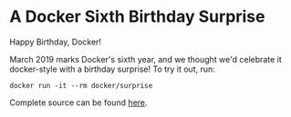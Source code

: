 A Docker Sixth Birthday Surprise
================================

Happy Birthday, Docker!

March 2019 marks Docker's sixth year, and we thought we'd celebrate it docker-style with a birthday surprise!
To try it out, run:

`docker run -it --rm docker/surprise`

Complete source can be found [here](https://github.com/docker/doodle/birthday2019).

